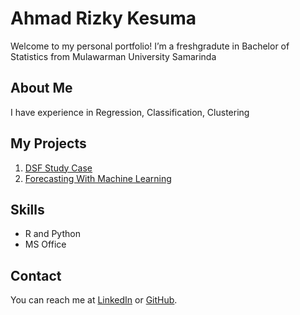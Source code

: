 # Ahmad Rizky Kesuma
Welcome to my personal portfolio! I’m a freshgradute in Bachelor of Statistics from Mulawarman University Samarinda

## About Me
I have experience in Regression, Classification, Clustering

## My Projects
1. [DSF Study Case](https://github.com/rizkykesuma/portfolio)
2. [Forecasting With Machine Learning](https://github.com/rizkykesuma/Hybrid-Model-TSR-NN)

## Skills
- R and Python
- MS Office

## Contact
You can reach me at [LinkedIn](https://www.linkedin.com/in/ahmad-rizky-kesuma-34487831a/) or [GitHub](https://github.com/rizkykesuma).

